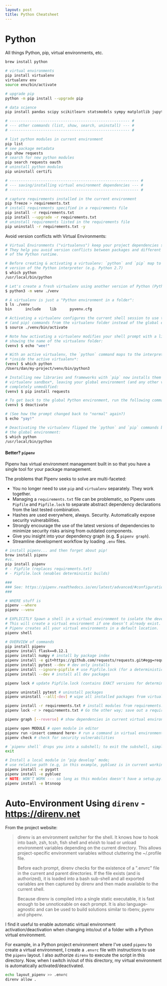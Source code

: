 ```yaml
---
layout: post
title: Python Cheatsheet
---
```


# Python
All things Python, pip, virtual environments, etc.

```bash
brew install python

# virtual environments
pip install virtualenv
virtualenv env
source env/bin/activate

# upgrade pip
python -m pip install --upgrade pip

# data science
pip install pandas scipy scikitlearn statsmodels sympy matplotlib jupyter

# ------------------------------------------------------ #
# --- other commands (list, show, search, uninstall) --- #
# ------------------------------------------------------ #

# list python modules in current environment
pip list
# see package metadata
pip show requests
# search for new python modules
pip search requests oauth
# uninstall python modules
pip uninstall certifi

# ---------------------------------------------------------- #
# --- saving/installing virtual environment dependencies --- #
# ---------------------------------------------------------- #

# capture requirements installed in the current environment
pip freeze > requirements.txt
# install requirements specified in a requirements file
pip install -r requirements.txt
pip install --upgrade -r requirements.txt
# uninstall requirements listed in the requirements file
pip uninstall -r requirements.txt -y
```

Avoid version conflicts with Virtual Environments:
```bash
# Virtual Environments ("virtualenvs") keep your project dependencies separated.
# They help you avoid version conflicts between packages and different versions
# of the Python runtime.

# Before creating & activating a virtualenv: `python` and `pip` map to the system
# version of the Python interpreter (e.g. Python 2.7)
$ which python
/usr/local/bin/python

# Let's create a fresh virtualenv using another version of Python (Python 3):
$ python3 -m venv ./venv

# A virtualenv is just a "Python environment in a folder":
$ ls ./venv
bin      include    lib      pyvenv.cfg

# Activating a virtualenv configures the current shell session to use the python
# (and pip) commands from the virtualenv folder instead of the global environment:
$ source ./venv/bin/activate

# Note how activating a virtualenv modifies your shell prompt with a little note
# showing the name of the virtualenv folder:
(venv) $ echo "wee!"

# With an active virtualenv, the `python` command maps to the interpreter binary
# *inside the active virtualenv*:
(venv) $ which python
/Users/dan/my-project/venv/bin/python3

# Installing new libraries and frameworks with `pip` now installs them *into the
# virtualenv sandbox*, leaving your global environment (and any other virtualenvs)
# completely unmodified:
(venv) $ pip install requests

# To get back to the global Python environment, run the following command:
(venv) $ deactivate

# (See how the prompt changed back to "normal" again?)
$ echo "yay!"

# Deactivating the virtualenv flipped the `python` and `pip` commands back to
# the global environment:
$ which python
/usr/local/bin/python
```

#### **Better? `pipenv`**
Pipenv has virtual environment management built in so that you have a single tool for your package management.

The problems that Pipenv seeks to solve are multi-faceted:

- You no longer need to use `pip` and `virtualenv` separately. They work together.
- Managing a `requirements.txt` file can be problematic,
so Pipenv uses `Pipfile` and `Pipfile.lock` to separate abstract dependency declarations from the last tested combination.
- Hashes are used everywhere, always. Security. Automatically expose security vulnerabilities.
- Strongly encourage the use of the latest versions of dependencies to minimize security risks arising from outdated components.
- Give you insight into your dependency graph (e.g. $ `pipenv graph`).
- Streamline development workflow by loading `.env` files.

```bash
# install pipenv... and then forget about pip!
brew install pipenv
#vs.
pip install pipenv  
# - Pipfile (replaces requirements.txt)
# - Pipfile.lock (enables deterministic builds)

###
### See: https://pipenv.readthedocs.io/en/latest/advanced/#configuration-with-environment-variables
###

# WHERE stuff is
pipenv --where
pipenv --venv

# EXPLICITLY Spawn a shell in a virtual environment to isolate the development of this app.
# This will create a virtual environment if one doesn’t already exist.
# Pipenv creates all your virtual environments in a default location.
pipenv shell

# OVERVIEW of commands
pip install pipenv
pipenv install flask==0.12.1
pipenv install numpy # install by package index
pipenv install -e git+https://github.com/requests/requests.git#egg=requests # install by source code on VCS (-e = editable)
pipenv install pytest --dev # dev only installs
pipenv install --ignore-pipfile # use Pipfile.lock (for a deterministic build); NOT Pipfile
pipenv install --dev # install all dev packages

pipenv lock # update Pipfile.lock (contains EXACT versions for deterministic builds)

pipenv uninstall pytest # uninstall packages
pipenv uninstall --all[-dev] # wipe all installed packages from virtual environment

pipenv install -r requirements.txt # install modules from requirements.txt file
pipenv lock -r > requirements.txt # Go the other way; save out a requirements.txt file

pipenv graph [--reverse] # show dependencies in current virtual environment

pipenv open MODULE # open module in editor
pipenv run <insert command here> # run a command in virtual environment
pipenv check # check for security vulnerabilities

# `pipenv shell` drops you into a subshell; to exit the subshell, simply use `exit`.
exit
```

```bash
# Install a local module in ‘pip develop’ mode;
# use relative path (e.g, in this example, pybluez is in current working directory)
pipenv install -e pygatt
pipenv install -e pybluez
# NOTE: WON'T WORK --- so long as this modules doesn't have a setup.py...
pipenv install -e btsnoop
```






# Auto-Environment Using `direnv` - https://direnv.net

From the project website:
> direnv is an environment switcher for the shell. It knows how to hook into bash, zsh, tcsh, fish shell and elvish to load or unload environment variables depending on the current directory. This allows project-specific environment variables without cluttering the ~/.profile file.
>
> Before each prompt, direnv checks for the existence of a ".envrc" file in the current and parent directories. If the file exists (and is authorized), it is loaded into a bash sub-shell and all exported variables are then captured by direnv and then made available to the current shell.
>
> Because direnv is compiled into a single static executable, it is fast enough to be unnoticeable on each prompt. It is also language-agnostic and can be used to build solutions similar to rbenv, pyenv and phpenv.

I find it useful to enable automatic virtual environment activation/deactivation when changing into/out of a folder with a Python virtual environment.

For example, in a Python project environment where I've used `pipenv` to create a virtual environment, I create a `.envrc` file with instructions to use the `pipenv` layout.
I also authorize `direnv` to execute the script in this directory.
Now, when I switch in/out of this directory, my virtual environment is automatically activated/deactivated.

```bash
echo layout_pipenv >> .envrc
direnv allow .
```
